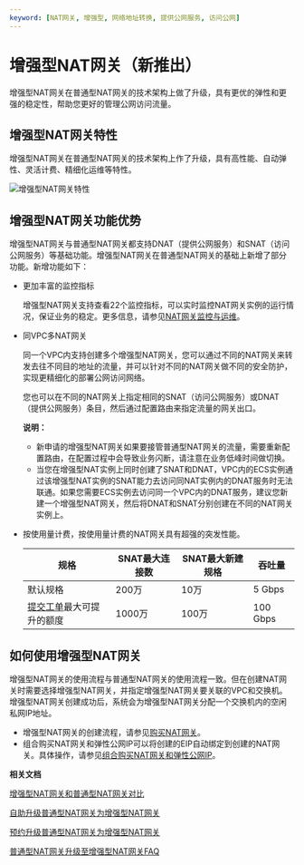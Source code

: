 ```yaml
---
keyword: [NAT网关, 增强型, 网络地址转换, 提供公网服务, 访问公网]
---
```


# 增强型NAT网关（新推出）

增强型NAT网关在普通型NAT网关的技术架构上做了升级，具有更优的弹性和更强的稳定性，帮助您更好的管理公网访问流量。

## 增强型NAT网关特性

增强型NAT网关在普通型NAT网关的技术架构上作了升级，具有高性能、自动弹性、灵活计费、精细化运维等特性。

![增强型NAT网关特性](https://static-aliyun-doc.oss-accelerate.aliyuncs.com/assets/img/zh-CN/3082659951/p147923.png)

## 增强型NAT网关功能优势

增强型NAT网关与普通型NAT网关都支持DNAT（提供公网服务）和SNAT（访问公网服务）等基础功能。增强型NAT网关在普通型NAT网关的基础上新增了部分功能。新增功能如下：

-   更加丰富的监控指标

    增强型NAT网关支持查看22个监控指标，可以实时监控NAT网关实例的运行情况，保证业务的稳定。更多信息，请参见[NAT网关监控与运维](/cn.zh-CN/基本功能操作/NAT网关监控与运维.md)。

-   同VPC多NAT网关

    同一个VPC内支持创建多个增强型NAT网关，您可以通过不同的NAT网关来转发去往不同目的地址的流量，并可以针对不同的NAT网关做不同的安全防护，实现更精细化的部署公网访问网络。

    您也可以在不同的NAT网关上指定相同的SNAT（访问公网服务）或DNAT（提供公网服务）条目，然后通过配置路由来指定流量的网关出口。

    **说明：**

    -   新申请的增强型NAT网关如果要接管普通型NAT网关的流量，需要重新配置路由，在配置过程中会导致业务闪断，请注意在业务低峰时间做切换。
    -   当您在增强型NAT实例上同时创建了SNAT和DNAT，VPC内的ECS实例通过该增强型NAT实例的SNAT能力去访问同NAT实例内的DNAT服务时无法联通。如果您需要ECS实例去访问同一个VPC内的DNAT服务，建议您新建一个增强型NAT网关，然后将DNAT和SNAT分别创建在不同的NAT网关实例上。
-   按使用量计费，按使用量计费的NAT网关具有超强的突发性能。

    |规格|SNAT最大连接数|SNAT最大新建规格|吞吐量|
    |--|---------|----------|---|
    |默认规格|200万|10万|5 Gbps|
    |[提交工单](https://selfservice.console.aliyun.com/ticket/category/natgw/today)最大可提升的额度|1000万|100万|100 Gbps|


## 如何使用增强型NAT网关

增强型NAT网关的使用流程与普通型NAT网关的使用流程一致。但在创建NAT网关时需要选择增强型NAT网关，并指定增强型NAT网关要关联的VPC和交换机。增强型NAT网关创建成功后，系统会为增强型NAT网关分配一个交换机内的空闲私网IP地址。

-   增强型NAT网关的创建流程，请参见[购买NAT网关](/cn.zh-CN/购买指南/购买NAT网关.md)。
-   组合购买NAT网关和弹性公网IP可以将创建的EIP自动绑定到创建的NAT网关。具体操作，请参见[组合购买NAT网关和弹性公网IP](/cn.zh-CN/购买指南/组合购买NAT网关和弹性公网IP.md)。

**相关文档**  


[增强型NAT网关和普通型NAT网关对比](/cn.zh-CN/网关类型/增强型NAT网关和普通型NAT网关对比.md)

[自助升级普通型NAT网关为增强型NAT网关](/cn.zh-CN/网关类型/自助升级普通型NAT网关为增强型NAT网关.md)

[预约升级普通型NAT网关为增强型NAT网关](/cn.zh-CN/网关类型/预约升级普通型NAT网关为增强型NAT网关.md)

[普通型NAT网关升级至增强型NAT网关FAQ](/cn.zh-CN/常见问题/普通型NAT网关升级至增强型NAT网关FAQ.md)


